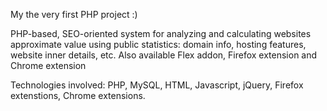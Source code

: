 My the very first PHP project :)

PHP-based, SEO-oriented system for analyzing and calculating websites approximate value using public statistics: domain info, hosting features, website inner details, etc.
Also available Flex addon, Firefox extension and Chrome extension

Technologies involved: PHP, MySQL, HTML, Javascript, jQuery, Firefox extenstions, Chrome extensions.